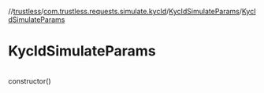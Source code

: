 //[trustless](../../../index.md)/[com.trustless.requests.simulate.kycId](../index.md)/[KycIdSimulateParams](index.md)/[KycIdSimulateParams](-kyc-id-simulate-params.md)

# KycIdSimulateParams

\
constructor()
